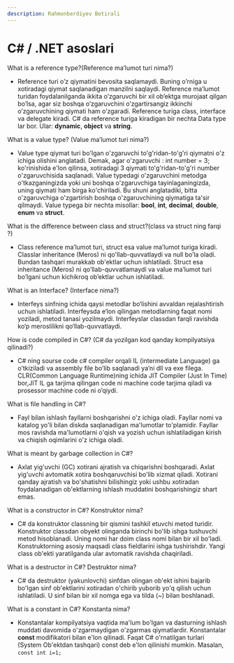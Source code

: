 ```yaml
---
description: Rahmonberdiyev Botirali
---
```


# C# / .NET asoslari

What is a reference type?(Reference ma’lumot turi nima?)
- Reference turi o’z qiymatini bevosita saqlamaydi. Buning o’rniga u xotiradagi qiymat saqlanadigan manzilni saqlaydi. Reference ma’lumot turidan foydalanilganda ikkita o’zgaruvchi bir xil ob’ektga murojaat qilgan bo’lsa, agar siz boshqa o’zgaruvchini o’zgartirsangiz ikkinchi o’zgaruvchining qiymati ham o’zgaradi. Reference turiga class, interface va delegate kiradi.
C# da reference turiga kiradigan bir nechta Data type lar bor. Ular:  **dynamic**, **object** va **string**.

What is a value type? (Value ma’lumot turi nima?)
- Value type qiymat turi bo'lgan o'zgaruvchi to'g'ridan-to'g'ri qiymatni o'z ichiga olishini anglatadi. Demak, agar o'zgaruvchi : int number = 3; ko'rinishida e'lon qilinsa, xotiradagi 3 qiymati to'g'ridan-to'g'ri number o'zgaruvchisida saqlanadi. Value typedagi o'zgaruvchini metodga o'tkazganingizda yoki uni boshqa o'zgaruvchiga tayinlaganingizda, uning qiymati ham birga ko'chiriladi. Bu shuni anglatadiki, bitta o'zgaruvchiga o'zgartirish boshqa o'zgaruvchining qiymatiga ta'sir qilmaydi.
Value typega bir nechta misollar: **bool**, **int**, **decimal**, **double**, **enum** va **struct**.

What is the difference between class and struct?(class va struct ning farqi ?)
- Class reference ma’lumot turi, struct esa value ma’lumot turiga kiradi. Classlar inheritance (Meros) ni qo'llab-quvvatlaydi va null bo’la oladi. Bundan tashqari murakkab ob'ektlar uchun ishlatiladi. Struct esa inheritance (Meros) ni qo’llab-quvvatlamaydi va value ma’lumot turi bo’lgani uchun kichikroq ob’ektlar uchun ishlatiladi.

What is an Interface? (Interface nima?)
- Interfeys sinfning ichida qaysi metodlar bo‘lishini avvaldan rejalashtirish uchun ishlatiladi. Interfeysda e‘lon qilingan metodlarning faqat nomi yoziladi,  metod tanasi yozilmaydi.  Interfeyslar classdan farqli ravishda ko‘p meroslilikni qo‘llab-quvvatlaydi.

How is code compiled in C#?  (C# da yozilgan kod qanday kompilyatsiya qilinadi?)
- C# ning sourse code c# compiler orqali IL (intermediate Language) ga o’tkiziladi va  assembly file bo’lib saqlanadi ya’ni dll va exe filega. CLR(Common Language Runtime)ning ichida JIT Compiler (Just In Time) bor,JIT  IL ga tarjima qilingan code ni machine code tarjima qiladi va prosessor machine code ni o’qiydi.

What is file handling in C#?
- Fayl bilan ishlash fayllarni boshqarishni o'z ichiga oladi. Fayllar nomi va katalog yo'li bilan diskda saqlanadigan ma'lumotlar to'plamidir. Fayllar mos ravishda ma'lumotlarni o'qish va yozish uchun ishlatiladigan kirish va chiqish oqimlarini o'z ichiga oladi.

What is meant by garbage collection in C#?
- Axlat yig'uvchi (GC) xotirani ajratish va chiqarishni boshqaradi. Axlat yig'uvchi avtomatik xotira boshqaruvchisi bo'lib xizmat qiladi. Xotirani qanday ajratish va bo'shatishni bilishingiz yoki ushbu xotiradan foydalanadigan ob'ektlarning ishlash muddatini boshqarishingiz shart emas.

What is a constructor in C#? Konstruktor nima?
- C# da konstruktor classning bir qismini tashkil etuvchi metod turidir. Konstruktor classdan obyekt olinganda birinchi bo'lib ishga tushuvchi metod hisoblanadi. Uning nomi har doim class nomi bilan bir xil bo'ladi. Konstruktorning asosiy maqsadi class fieldlarini ishga tushirishdir. Yangi class ob'ekti yaratilganda ular avtomatik ravishda chaqiriladi.

What is a destructor in C#? Destruktor nima?
- C# da destruktor (yakunlovchi) sinfdan olingan ob'ekt ishini bajarib bo'lgan sinf ob'ektlarini xotiradan o'chirib yuborib yo'q qilish uchun ishlatiladi. U sinf bilan bir xil nomga ega va tilda (~) bilan boshlanadi.

What is a constant in C#? Konstanta nima?
- Konstantalar kompilyatsiya vaqtida ma'lum bo'lgan va dasturning ishlash muddati davomida o'zgarmaydigan o'zgarmas qiymatlardir. Konstantalar **const** modifikatori bilan e'lon qilinadi. Faqat C# o'rnatilgan turlari (System Ob'ektdan tashqari) const deb e'lon qilinishi mumkin. Masalan, `const int i=1;`
